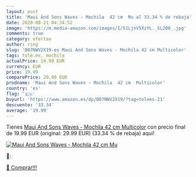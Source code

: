 ```yaml
---
layout: post
title: 'Maui And Sons Waves - Mochila  42 cm  Mu al 33.34 % de rebaja'
date: 2020-08-21 04:34:52
image: 'https://m.media-amazon.com/images/I/51LjnV5XzYL._SL200_.jpg'
comments: true
category: ofertas
author: ring
slug: 'B07NWV2X19-es Maui And Sons Waves - Mochila 42 cm Multicolor'
tags: tole.es, mochila
actualPrice: 19.99 EUR
currency: EUR
price: 19.99
comparePrice: 29.99 EUR
prodname: 'Maui And Sons Waves - Mochila  42 cm  Multicolor'
country: 'es'
flag: '🇪🇸'
buyurl: 'https://www.amazon.es/dp/B07NWV2X19/?tag=tolees-21'
descuento: '33.34'
average: '19.99'
---
```


Tienes [Maui And Sons Waves - Mochila  42 cm  Multicolor](https://www.amazon.es/dp/B07NWV2X19/?tag=tolees-21) con precio final de  19.99 EUR (original: 29.99 EUR) (33.34 %  de rebaja) aqui!

[![Maui And Sons Waves - Mochila  42 cm  Mu](https://m.media-amazon.com/images/I/51LjnV5XzYL._SL200_.jpg)](https://www.amazon.es/dp/B07NWV2X19/?tag=tolees-21)

🔎:


[🛒 Comprar!!!](https://www.amazon.es/dp/B07NWV2X19/?tag=tolees-21)
